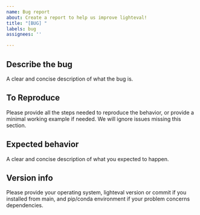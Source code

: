 ```yaml
---
name: Bug report
about: Create a report to help us improve lighteval!
title: "[BUG] "
labels: bug
assignees: ''

---
```


## Describe the bug
A clear and concise description of what the bug is.

## To Reproduce
Please provide all the steps needed to reproduce the behavior, or provide a minimal working example if needed. We will ignore issues missing this section.

## Expected behavior
A clear and concise description of what you expected to happen.

## Version info
Please provide your operating system, lighteval version or commit if you installed from main, and pip/conda environment if your problem concerns dependencies.
